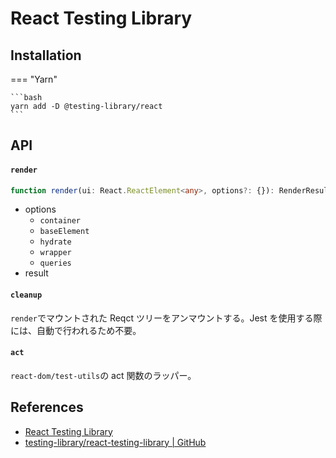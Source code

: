 # React Testing Library

## Installation

=== "Yarn"

    ```bash
    yarn add -D @testing-library/react
    ```

## API

#### `render`

```ts
function render(ui: React.ReactElement<any>, options?: {}): RenderResult;
```

-   options
    -   `container`
    -   `baseElement`
    -   `hydrate`
    -   `wrapper`
    -   `queries`
-   result

#### `cleanup`

`render`でマウントされた Reqct ツリーをアンマウントする。Jest を使用する際には、自動で行われるため不要。

#### `act`

`react-dom/test-utils`の act 関数のラッパー。

## References

-   [React Testing Library](https://testing-library.com/docs/react-testing-library/intro/)
-   [testing-library/react-testing-library | GitHub](https://github.com/testing-library/react-testing-library)
